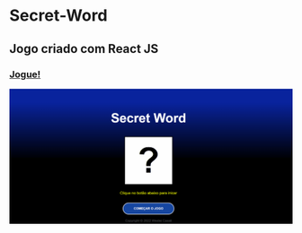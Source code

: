 # Secret-Word
## Jogo criado com React JS
### [Jogue!](https://casaligamesecretword.netlify.app/)
![gif](https://github.com/CasaliWe/Secret-Word/blob/main/secret.gif)
